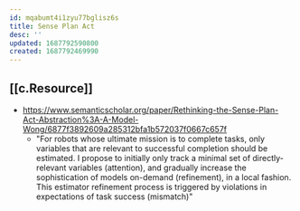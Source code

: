 ```yaml
---
id: mqabumt4i1zyu77bglisz6s
title: Sense Plan Act
desc: ''
updated: 1687792590800
created: 1687792469990
---
```


## [[c.Resource]]

- https://www.semanticscholar.org/paper/Rethinking-the-Sense-Plan-Act-Abstraction%3A-A-Model-Wong/6877f3892609a285312bfa1b572037f0667c657f
  - "For robots whose ultimate mission is to complete tasks, only variables that are relevant to successful completion should be estimated. I propose to initially only track a minimal set of directly-relevant variables (attention), and gradually increase the sophistication of models on-demand (refinement), in a local fashion. This estimator refinement process is triggered by violations in expectations of task success (mismatch)"